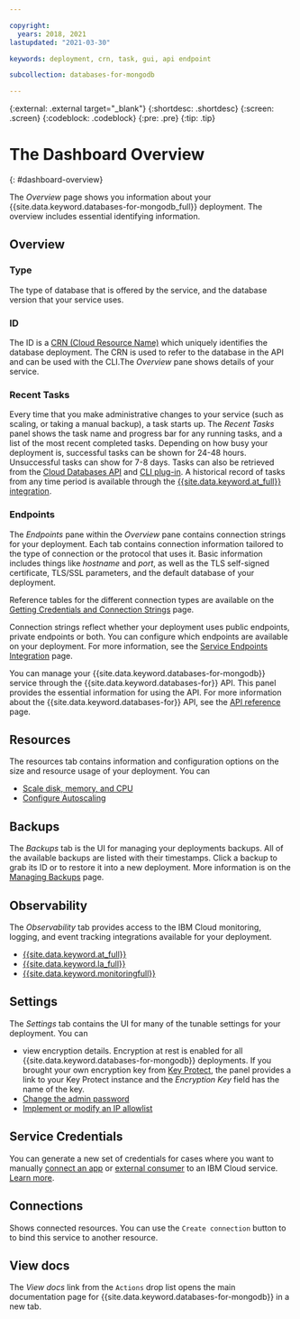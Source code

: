 ```yaml
---

copyright:
  years: 2018, 2021
lastupdated: "2021-03-30"

keywords: deployment, crn, task, gui, api endpoint

subcollection: databases-for-mongodb

---
```


{:external: .external target="_blank"}
{:shortdesc: .shortdesc}
{:screen: .screen}
{:codeblock: .codeblock}
{:pre: .pre}
{:tip: .tip}

# The Dashboard Overview
{: #dashboard-overview}

The _Overview_ page shows you information about your {{site.data.keyword.databases-for-mongodb_full}} deployment. The overview includes essential identifying information.
## Overview
### Type
The type of database that is offered by the service, and the database version that your service uses.
### ID
The ID is a [CRN (Cloud Resource Name)](/docs/account?topic=account-crn) which uniquely identifies the database deployment. The CRN is used to refer to the database in the API and can be used with the CLI.The _Overview_ pane shows details of your service.
### Recent Tasks
Every time that you make administrative changes to your service (such as scaling, or taking a manual backup), a task starts up. The _Recent Tasks_ panel shows the task name and progress bar for any running tasks, and a list of the most recent completed tasks. Depending on how busy your deployment is, successful tasks can be shown for 24-48 hours. Unsuccessful tasks can show for 7-8 days. Tasks can also be retrieved from the [Cloud Databases API](https://cloud.ibm.com/apidocs/cloud-databases-api#get-currently-running-tasks-on-a-deployment) and [CLI plug-in](https://cloud.ibm.com/docs/databases-cli-plugin?topic=databases-cli-plugin-cdb-reference#deployment-tasks-list). A historical record of tasks from any time period is available through the [{{site.data.keyword.at_full}} integration](/docs/databases-for-mongodb?topic=cloud-databases-activity-tracker).

### Endpoints
The _Endpoints_ pane within the _Overview_ pane contains connection strings for your deployment. Each tab contains connection information tailored to the type of connection or the protocol that uses it. Basic information includes things like _hostname_ and _port_, as well as the TLS self-signed certificate, TLS/SSL parameters, and the default database of your deployment.

Reference tables for the different connection types are available on the [Getting Credentials and Connection Strings](/docs/databases-for-mongodb?topic=databases-for-mongodb-connection-strings) page.

Connection strings reflect whether your deployment uses public endpoints, private endpoints or both. You can configure which endpoints are available on your deployment. For more information, see the [Service Endpoints Integration](/docs/databases-for-mongodb?topic=cloud-databases-service-endpoints) page.

You can manage your {{site.data.keyword.databases-for-mongodb}} service through the {{site.data.keyword.databases-for}} API. This panel provides the essential information for using the API. For more information about the {{site.data.keyword.databases-for}} API, see the [API reference](https://{DomainName}/apidocs/cloud-databases-api) page.

## Resources
The resources tab contains information and configuration options on the size and resource usage of your deployment. You can 
- [Scale disk, memory, and CPU](/docs/databases-for-mongodb?topic=databases-for-mongodb-resources-scaling)
- [Configure Autoscaling](/docs/databases-for-mongodb?topic=databases-for-mongodb-autoscaling)

## Backups
The _Backups_ tab is the UI for managing your deployments backups. All of the available backups are listed with their timestamps. Click a backup to grab its ID or to restore it into a new deployment. More information is on the [Managing Backups](/docs/databases-for-mongodb?topic=cloud-databases-dashboard-backups) page.

## Observability
The _Observability_ tab provides access to the IBM Cloud monitoring, logging, and event tracking integrations available for your deployment. 
- [{{site.data.keyword.at_full}}](/docs/databases-for-mongodb?topic=cloud-databases-activity-tracker)
- [{{site.data.keyword.la_full}}](/docs/databases-for-mongodb?topic=cloud-databases-logging)
- [{{site.data.keyword.monitoringfull}}](/docs/databases-for-mongodb?topic=databases-for-mongodb-monitoring)
## Settings
The _Settings_ tab contains the UI for many of the tunable settings for your deployment. You can 
- view encryption details. Encryption at rest is enabled for all {{site.data.keyword.databases-for-mongodb}} deployments. If you brought your own encryption key from [Key Protect](/docs/databases-for-mongodb?topic=cloud-databases-key-protect), the panel provides a link to your Key Protect instance and the _Encryption Key_ field has the name of the key.
- [Change the admin password](/docs/databases-for-mongodb?topic=databases-for-mongodb-admin-password)
- [Implement or modify an IP allowlist](/docs/databases-for-mongodb?topic=cloud-databases-allowlisting)

## Service Credentials
You can generate a new set of credentials for cases where you want to manually [connect an app](/docs/databases-for-mongodb?topic=databases-for-mongodb-ibmcloud-app) or [external consumer](/docs/databases-for-mongodb?topic=databases-for-mongodb-external-app) to an IBM Cloud service. [Learn more](/docs/account?topic=account-service_credentials).

## Connections
Shows connected resources. You can use the `Create connection` button to to bind this service to another resource.

## View docs
The _View docs_ link from the `Actions` drop list opens the main documentation page for {{site.data.keyword.databases-for-mongodb}} in a new tab.

